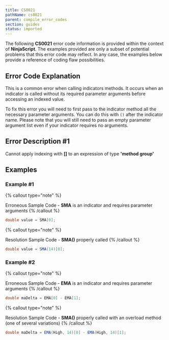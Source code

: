 ```yaml
---
title: CS0021
pathName: cs0021
parent: compile_error_codes
section: guides
status: imported
---
```


The following **CS0021** error code information is provided within the context of **NinjaScript**. The examples provided are only a subset of potential problems that this error code may reflect. In any case, the examples below provide a reference of coding flaw possibilities.

## Error Code Explanation

This is a common error when calling indicators methods. It occurs when an indicator is called without its required parameter arguments before accessing an indexed value.

To fix this error you will need to first pass to the indicator method all the necessary parameter arguments. You can do this with `()` after the indicator name. Please note that you will still need to pass an empty parameter argument list even if your indicator requires no arguments.

## Error Description #1

Cannot apply indexing with **[]** to an expression of type **'method group'**

## Examples

### Example #1

{% callout type="note" %}

Erroneous Sample Code - **SMA** is an indicator and requires parameter arguments
{% /callout %}

```csharp
double value = SMA[0];
```

{% callout type="note" %}

Resolution Sample Code - **SMA()** properly called
{% /callout %}

```csharp
double value = SMA(14)[0];
```

### Example #2

{% callout type="note" %}

Erroneous Sample Code - **EMA** is an indicator and requires parameter arguments
{% /callout %}

```csharp
double maDelta = EMA[0] - EMA[1];
```

{% callout type="note" %}

Resolution Sample Code - **SMA()** properly called with an overload method (one of several variations)
{% /callout %}

```csharp
double maDelta = EMA(High, 14)[0] - EMA(High, 14)[1];
```
